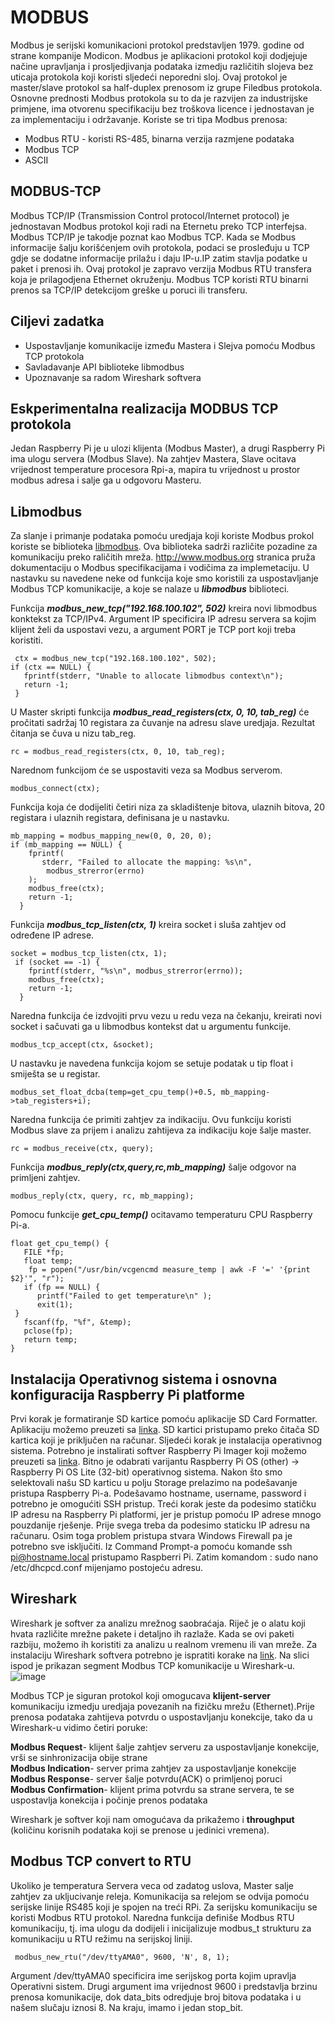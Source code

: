 
# MODBUS

Modbus je serijski komunikacioni protokol predstavljen 1979. godine od strane kompanije Modicon.
Modbus je aplikacioni protokol koji dodjejuje načine upravljanja i prosljedjivanja podataka izmedju različitih slojeva bez uticaja protokola koji koristi sljedeći neporedni sloj.
Ovaj protokol je master/slave protokol sa half-duplex prenosom iz grupe Filedbus protokola.
Osnovne prednosti Modbus protokola su to da je razvijen za industrijske primjene, ima otvorenu specifikaciju bez troškova licence i jednostavan je za implementaciju i održavanje.
Koriste se tri tipa Modbus prenosa:
- Modbus RTU - koristi RS-485, binarna verzija razmjene podataka
- Modbus TCP
- ASCII

## MODBUS-TCP

Modbus TCP/IP (Transmission Control protocol/Internet protocol) je jednostavan Modbus protokol koji radi na Eternetu preko TCP interfejsa.
Modbus TCP/IP je takodje poznat kao Modbus TCP.
Kada se Modbus informacije šalju korišćenjem ovih protokola, podaci se prosleđuju u TCP gdje se dodatne informacije prilažu i daju IP-u.IP zatim stavlja podatke u paket i prenosi ih.
Ovaj protokol je zapravo verzija Modbus RTU transfera koja je prilagodjena Ethernet okruženju.
Modbus TCP koristi RTU binarni prenos sa TCP/IP detekcijom greške u poruci ili transferu.

## Ciljevi zadatka

 - Uspostavljanje komunikacije između Mastera i Slejva pomoću Modbus TCP protokola
 - Savladavanje API biblioteke libmodbus 
 - Upoznavanje sa radom Wireshark softvera



## Eskperimentalna realizacija MODBUS TCP protokola 

Jedan Raspberry Pi je u ulozi klijenta (Modbus Master), a drugi Raspberry Pi ima ulogu servera (Modbus Slave). Na zahtjev Mastera, Slave ocitava vrijednost temperature procesora Rpi-a, mapira tu vrijednost u prostor modbus adresa i salje ga u odgovoru Masteru.   


## Libmodbus 

Za slanje i primanje podataka pomoću uredjaja koji koriste Modbus prokol koriste se biblioteka [libmodbus](https://libmodbus.org/).
Ova biblioteka sadrži različite pozadine za komunikaciju preko raličitih mreža.
http://www.modbus.org stranica pruža dokumentaciju o Modbus specifikacijama i vodičima za implemetaciju.
U nastavku su navedene neke od funkcija koje smo koristili za uspostavljanje Modbus TCP komunikacije, a koje se nalaze u ***libmodbus*** biblioteci.

Funkcija ***modbus_new_tcp("192.168.100.102", 502)*** kreira novi libmodbus konktekst za TCP/IPv4.
Argument IP specificira IP adresu servera sa kojim klijent želi da uspostavi vezu, a argument PORT je TCP port koji treba koristiti.
```
 ctx = modbus_new_tcp("192.168.100.102", 502);  
if (ctx == NULL) {
   fprintf(stderr, "Unable to allocate libmodbus context\n");
   return -1;
 } 
 ```
U Master skripti funkcija ***modbus_read_registers(ctx, 0, 10, tab_reg)*** će pročitati sadržaj 10 registara za čuvanje na adresu slave uredjaja.
Rezultat čitanja se čuva u nizu tab_reg.
```
rc = modbus_read_registers(ctx, 0, 10, tab_reg); 
```
Narednom funkcijom će se uspostaviti veza sa Modbus serverom.
```
modbus_connect(ctx); 
```
Funkcija koja će dodijeliti četiri niza za skladištenje bitova, ulaznih bitova, 20 registara i ulaznih registara, definisana je u nastavku.
```
mb_mapping = modbus_mapping_new(0, 0, 20, 0); 
if (mb_mapping == NULL) {
    fprintf(
       stderr, "Failed to allocate the mapping: %s\n",
        modbus_strerror(errno)
    );
    modbus_free(ctx);
    return -1;
  }
```
Funkcija ***modbus_tcp_listen(ctx, 1)*** kreira socket i sluša zahtjev od određene IP adrese.
```
socket = modbus_tcp_listen(ctx, 1); 
 if (socket == -1) {
    fprintf(stderr, "%s\n", modbus_strerror(errno));
    modbus_free(ctx);
    return -1;
  }
```
Naredna funkcija će izdvojiti prvu vezu u redu veza na čekanju, kreirati novi socket i sačuvati ga u libmodbus kontekst dat u argumentu funkcije.
```
modbus_tcp_accept(ctx, &socket);
```
U nastavku je navedena funkcija kojom se setuje podatak u tip float i smiješta se u registar.
```
modbus_set_float_dcba(temp=get_cpu_temp()+0.5, mb_mapping->tab_registers+i);
```
Naredna funkcija će primiti zahtjev za indikaciju.
Ovu funkciju koristi Modbus slave za prijem i analizu zahtijeva za indikaciju koje šalje master.
```
rc = modbus_receive(ctx, query); 
```
Funkcija ***modbus_reply(ctx,query,rc,mb_mapping)*** šalje odgovor na primljeni zahtjev.
```
modbus_reply(ctx, query, rc, mb_mapping);
```

Pomocu funkcije ***get_cpu_temp()*** ocitavamo temperaturu CPU Raspberry Pi-a. 
```
float get_cpu_temp() {
   FILE *fp;
   float temp;
    fp = popen("/usr/bin/vcgencmd measure_temp | awk -F '=' '{print $2}'", "r");
   if (fp == NULL) {
      printf("Failed to get temperature\n" );
      exit(1);
 }
   fscanf(fp, "%f", &temp);
   pclose(fp);
   return temp;
}
```

## Instalacija Operativnog sistema i osnovna konfiguracija Raspberry Pi platforme
Prvi korak je formatiranje SD kartice pomoću aplikacije SD Card Formatter. Aplikaciju možemo preuzeti sa [linka](https://www.sdcard.org/downloads/formatter/sd-memory-card-formatter-for-windows-download/). SD kartici pristupamo preko čitača SD kartica koji je priključen na računar. 
Sljedeći korak je instalacija operativnog sistema. Potrebno je instalirati softver Raspberry Pi Imager koji možemo preuzeti sa [linka](https://www.raspberrypi.com/software/). Bitno je odabrati varijantu Raspberry Pi OS (other) -> Raspberry Pi OS Lite (32-bit) operativnog sistema. Nakon što smo selektovali našu SD karticu u polju Storage prelazimo na podešavanje pristupa Raspberry Pi-a. Podešavamo hostname, username, password i potrebno je omogućiti SSH pristup. 
Treći korak jeste da podesimo statičku IP adresu na Raspberry Pi platformi, jer je pristup pomoću IP adrese mnogo pouzdanije rješenje. Prije svega treba da podesimo staticku IP adresu na računaru. Osim toga problem pristupa stvara Windows Firewall pa je potrebno sve isključiti. Iz Command Prompt-a pomoću komande ssh pi@hostname.local pristupamo Raspberri Pi. Zatim komandom : sudo nano /etc/dhcpcd.conf mijenjamo postojeću adresu.

## Wireshark

Wireshark je softver za analizu mrežnog saobraćaja. Riječ je o alatu koji hvata različite mrežne pakete i detaljno ih razlaže. Kada se ovi paketi razbiju, možemo ih koristiti za analizu u realnom vremenu ili van mreže.
Za instalaciju Wireshark softvera potrebno je ispratiti korake na [link](https://www.geeksforgeeks.org/how-to-install-and-use-wireshark-on-ubuntu-linux/).
Na slici ispod je prikazan segment Modbus TCP komunikacije u Wireshark-u.
![image](https://user-images.githubusercontent.com/127748379/228214315-6a60780d-274e-45c9-83d3-5aa5ef63a6a2.png)

Modbus TCP je siguran protokol koji omogucava **klijent-server** komunikaciju izmedju uredjaja povezanih na fizičku mrežu (Ethernet).Prije prenosa podataka zahtijeva potvrdu o uspostavljanju konekcije, tako da u Wireshark-u vidimo četiri poruke:

 **Modbus Request**- klijent šalje zahtjev serveru za uspostavljanje konekcije, vrši se sinhronizacija obije strane\
 **Modbus Indication**- server prima zahtjev za uspostavljanje konekcije \
 **Modbus Response**- server šalje potvrdu(ACK) o primljenoj poruci \
 **Modbus Confirmation**- klijent prima potvrdu sa strane servera, te se uspostavlja konekcija i počinje prenos podataka
 
  Wireshark je softver koji nam omogućava da prikažemo i **throughput** (količinu korisnih podataka koji se prenose u jedinici vremena).
  
  
  ## Modbus TCP convert to RTU 
  
  Ukoliko je temperatura Servera veca od zadatog uslova, Master salje zahtjev za ukljucivanje releja.
  Komunikacija sa relejom se odvija pomoću serijske linije RS485 koji je spojen na treći RPi. 
  Za serijsku komunikaciju se koristi Modbus RTU protokol.
  Naredna funkcija definiše Modbus RTU komunikaciju, tj. ima ulogu da dodijeli i inicijalizuje modbus_t  strukturu za komunikaciju u RTU režimu na serijskoj liniji.
   ```
    modbus_new_rtu("/dev/ttyAMA0", 9600, 'N', 8, 1);
  ```
  Argument /dev/ttyAMA0 specificira ime serijskog porta kojim upravlja Operativni sistem.
  Drugi argument ima vrijednost 9600 i predstavlja brzinu prenosa komunikacije, dok data_bits odredjuje broj bitova podataka i u našem slučaju iznosi 8.
  Na kraju, imamo i jedan stop_bit.
  

